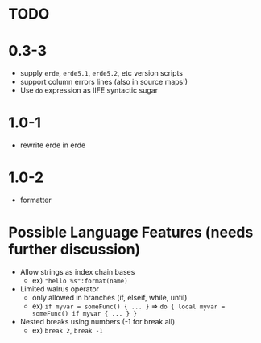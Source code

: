 # TODO

# 0.3-3

- supply `erde`, `erde5.1`, `erde5.2`, etc version scripts
- support column errors lines (also in source maps!)
- Use `do` expression as IIFE syntactic sugar

# 1.0-1

- rewrite erde in erde

# 1.0-2

- formatter

# Possible Language Features (needs further discussion)
- Allow strings as index chain bases
  - ex) `"hello %s":format(name)`
- Limited walrus operator
  - only allowed in branches (if, elseif, while, until)
  - ex) `if myvar = someFunc() { ... }` => `do { local myvar = someFunc() if myvar { ... } }`
- Nested breaks using numbers (-1 for break all)
  - ex) `break 2`, `break -1`
